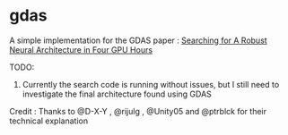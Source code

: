 # gdas
A simple implementation for the GDAS paper : [Searching for A Robust Neural Architecture in Four GPU Hours](https://arxiv.org/abs/1910.04465)

TODO:
1. Currently the search code is running without issues, but I still need to investigate the final architecture found using GDAS

Credit : Thanks to @D-X-Y , @rijulg , @Unity05 and @ptrblck for their technical explanation
